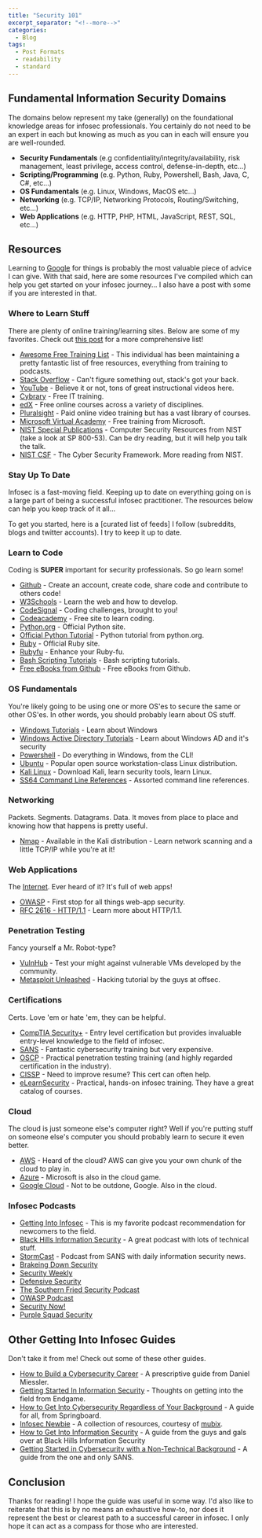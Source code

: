 ```yaml
---
title: "Security 101"
excerpt_separator: "<!--more-->"
categories:
  - Blog
tags:
  - Post Formats
  - readability
  - standard
---
```


## Fundamental Information Security Domains

The domains below represent my take (generally) on the foundational knowledge areas for infosec professionals. You certainly do not need to be an expert in each but knowing as much as you can in each will ensure you are well-rounded.

* __Security Fundamentals__ (e.g confidentiality/integrity/availability, risk management, least privilege, access control, defense-in-depth, etc...)
* __Scripting/Programming__ (e.g. Python, Ruby, Powershell, Bash, Java, C, C#, etc...)
* __OS Fundamentals__ (e.g. Linux, Windows, MacOS etc...)
* __Networking__ (e.g. TCP/IP, Networking Protocols, Routing/Switching, etc...)
* __Web Applications__ (e.g. HTTP, PHP, HTML, JavaScript, REST, SQL, etc...)

## Resources
Learning to [Google](https://ahrefs.com/blog/google-advanced-search-operators/) for things is probably the most valuable piece of advice I can give. With that said, here are some resources I've compiled which can help you get started on your infosec journey... I also have a post with some if you are interested in that.

### Where to Learn Stuff
There are plenty of online training/learning sites. Below are some of my favorites. Check out [this post](https://coopsec.github.io/blog/General-Security/) for a more comprehensive list!

* [Awesome Free Training List](https://github.com/gerryguy311/CyberProfDevelopmentCovidResources/blob/master/README.md) - This individual has been maintaining a pretty fantastic list of free resources, everything from training to podcasts.
* [Stack Overflow](https://stackoverflow.com) - Can't figure something out, stack's got your back.
* [YouTube](https://www.youtube.com) - Believe it or not, tons of great instructional videos here.
* [Cybrary](https://www.cybrary.it) - Free IT training.
* [edX](https://courses.edx.org/) - Free online courses across a variety of disciplines.
* [Pluralsight](https://www.pluralsight.com) - Paid online video training but has a vast library of courses.
* [Microsoft Virtual Academy](https://mva.microsoft.com) - Free training from Microsoft.
* [NIST Special Publications](https://csrc.nist.gov/publications/sp) - Computer Security Resources from NIST (take a look at SP 800-53). Can be dry reading, but it will help you talk the talk.
* [NIST CSF](https://www.nist.gov/cyberframework) - The Cyber Security Framework. More reading from NIST.

### Stay Up To Date
Infosec is a fast-moving field. Keeping up to date on everything going on is a large part of being a successful infosec practitioner. The resources below can help you keep track of it all...


To get you started, here is a [curated list of feeds] I follow (subreddits, blogs and twitter accounts). I try to keep it up to date.

### Learn to Code
Coding is __SUPER__ important for security professionals. So go learn some!

* [Github](https://github.com) - Create an account, create code, share code and contribute to others code!
* [W3Schools](https://www.w3schools.com) - Learn the web and how to develop.
* [CodeSignal](https://codesignal.com) - Coding challenges, brought to you!
* [Codeacademy](https://www.codecademy.com) - Free site to learn coding.
* [Python.org](https://www.python.org) - Official Python site.
* [Official Python Tutorial](https://docs.python.org/3/tutorial/index.html) - Python tutorial from python.org.
* [Ruby](https://www.ruby-lang.org/en/) - Official Ruby site.
* [Rubyfu](https://rubyfu.net) - Enhance your Ruby-fu.
* [Bash Scripting Tutorials](https://ryanstutorials.net/bash-scripting-tutorial/) - Bash scripting tutorials.
* [Free eBooks from Github](https://github.com/EbookFoundation/free-programming-books/blob/master/free-programming-books.md#professional-development) - Free eBooks from Github.

### OS Fundamentals
You're likely going to be using one or more OS'es to secure the same or other OS'es. In other words, you should probably learn about OS stuff.

* [Windows Tutorials](https://edu.gcfglobal.org/en/windowsbasics/all-about-windows/1/) - Learn about Windows
* [Windows Active Directory Tutorials](https://www.active-directory-security.com/) - Learn about Windows AD and it's security
* [Powershell](https://docs.microsoft.com/en-us/powershell/scripting/overview?view=powershell-6) - Do everything in Windows, from the CLI!
* [Ubuntu](https://www.ubuntu.com) - Popular open source workstation-class Linux distribution.
* [Kali Linux](https://www.kali.org) - Download Kali, learn security tools, learn Linux.
* [SS64 Command Line References](https://ss64.com) - Assorted command line references.

### Networking
Packets. Segments. Datagrams. Data. It moves from place to place and knowing how that happens is pretty useful.

* [Nmap](https://nmap.org) - Available in the Kali distribution - Learn network scanning and a little TCP/IP while you're at it!

### Web Applications
The [Internet](https://www.internetsociety.org/internet/history-internet/brief-history-internet/). Ever heard of it? It's full of web apps!

* [OWASP](https://www.owasp.org/index.php/Main_Page) - First stop for all things web-app security.
* [RFC 2616 - HTTP/1.1](https://www.w3.org/Protocols/rfc2616/rfc2616.txt) - Learn more about HTTP/1.1.

### Penetration Testing
Fancy yourself a Mr. Robot-type?

* [VulnHub](https://www.vulnhub.com) - Test your might against vulnerable VMs developed by the community.
* [Metasploit Unleashed](https://www.offensive-security.com/metasploit-unleashed/) - Hacking tutorial by the guys at offsec.

### Certifications
Certs. Love 'em or hate 'em, they can be helpful.

* [CompTIA Security+](https://certification.comptia.org/certifications/security) - Entry level certification but provides invaluable entry-level knowledge to the field of infosec.
* [SANS](https://www.sans.org) - Fantastic cybersecurity training but very expensive.
* [OSCP](https://www.offensive-security.com/information-security-certifications/oscp-offensive-security-certified-professional/) - Practical penetration testing training (and highly regarded certification in the industry).
* [CISSP](https://www.isc2.org/Certifications/CISSP) - Need to improve resume? This cert can often help.
* [eLearnSecurity](https://www.elearnsecurity.com) - Practical, hands-on infosec training. They have a great catalog of courses.

### Cloud
The cloud is just someone else's computer right? Well if you're putting stuff on someone else's computer you should probably learn to secure it even better.

* [AWS](https://aws.amazon.com) - Heard of the cloud? AWS can give you your own chunk of the cloud to play in.
* [Azure](https://azure.microsoft.com) - Microsoft is also in the cloud game.
* [Google Cloud](https://cloud.google.com) - Not to be outdone, Google. Also in the cloud.

### Infosec Podcasts
* [Getting Into Infosec](https://gettingintoinfosec.simplecast.fm) - This is my favorite podcast recommendation for newcomers to the field.
* [Black Hills Information Security](https://podcasts.apple.com/us/podcast/black-hills-information-security/id1410835265?mt=2) - A great podcast with lots of technical stuff.
* [StormCast](https://isc.sans.edu/podcast.html) - Podcast from SANS with daily information security news.
* [Brakeing Down Security](https://www.brakeingsecurity.com)
* [Security Weekly](https://securityweekly.com)
* [Defensive Security](https://defensivesecurity.org/category/podcast/)
* [The Southern Fried Security Podcast](https://southernfriedsecurity.com)
* [OWASP Podcast](https://www.owasp.org/index.php/OWASP_Podcast)
* [Security Now!](https://www.grc.com/securitynow.htm)
* [Purple Squad Security](https://purplesquadsec.com)

## Other Getting Into Infosec Guides
Don't take it from me! Check out some of these other guides.

* [How to Build a Cybersecurity Career](https://danielmiessler.com/blog/build-successful-infosec-career) - A prescriptive guide from Daniel Miessler.
* [Getting Started In Information Security](https://www.endgame.com/blog/technical-blog/getting-started-information-security) - Thoughts on getting into the field from Endgame.
* [How to Get Into Cybersecurity Regardless of Your Background](https://www.springboard.com/blog/how-to-get-into-cybersecurity-regardless-of-your-background/) - A guide for all, from Springboard.
* [Infosec Newbie](https://gist.github.com/mubix/5737a066c8845d25721ec4bf3139fd31) - A collection of resources, courtesy of [mubix](https://twitter.com/mubix?).
* [How to Get Into Information Security](https://www.blackhillsinfosec.com/get-information-security/) - A guide from the guys and gals over at Black Hills Information Security
* [Getting Started in Cybersecurity with a Non-Technical Background](https://www.sans.org/security-awareness-training/blog/getting-started-cybersecurity-non-technical-background) - A guide from the one and only SANS.

## Conclusion
Thanks for reading! I hope the guide was useful in some way. I'd also like to reiterate that this is by no means an exhaustive how-to, nor does it represent the best or clearest path to a successful career in infosec. I only hope it can act as a compass for those who are interested.
